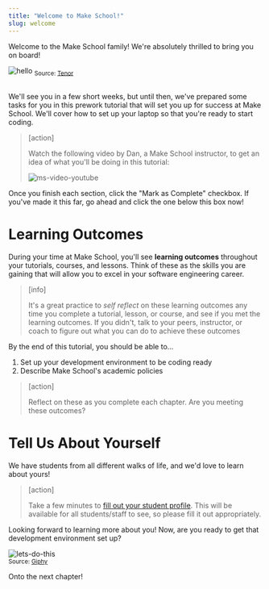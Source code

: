 ```yaml
---
title: "Welcome to Make School!"
slug: welcome
---
```


Welcome to the Make School family! We're absolutely thrilled to bring you on board!

![hello](https://media1.tenor.com/images/7579a792cffb3e35c5ae81669a8a3bb4/tenor.gif?itemid=12198352)
<sub> Source: [Tenor](https://tenor.com/view/yay-bobs-burger-excited-happiness-hello-gif-12198352) </sub><br/><br/>

We'll see you in a few short weeks, but until then, we've prepared some tasks for you in this prework tutorial that will set you up for success at Make School. We'll cover how to set up your laptop so that you're ready to start coding.

> [action]
>
> Watch the following video by Dan, a Make School instructor, to get an idea of what you'll be doing in this tutorial:
>
>![ms-video-youtube](https://www.youtube.com/watch?v=S7eSqgI0Tyk)

Once you finish each section, click the "Mark as Complete" checkbox. If you've made it this far, go ahead and click the one below this box now!

# Learning Outcomes

During your time at Make School, you'll see **learning outcomes** throughout your tutorials, courses, and lessons. Think of these as the skills you are gaining that will allow you to excel in your software engineering career.

> [info]
>
> It's a great practice to _self reflect_ on these learning outcomes any time you complete a tutorial, lesson, or course, and see if you met the learning outcomes. If you didn't, talk to your peers, instructor, or coach to figure out what you can do to achieve these outcomes

By the end of this tutorial, you should be able to...

1. Set up your development environment to be coding ready
1. Describe Make School's academic policies

> [action]
>
> Reflect on these as you complete each chapter. Are you meeting these outcomes?

# Tell Us About Yourself

We have students from all different walks of life, and we'd love to learn about yours!

> [action]
>
> Take a few minutes to [fill out your student profile](https://forms.gle/h56BE7LxgbPBLs2X9). This will be available for all students/staff to see, so please fill it out appropriately.

Looking forward to learning more about you! Now, are you ready to get that development environment set up?

![lets-do-this](https://media.giphy.com/media/Cx0JktG3wBWvu/giphy.gif)
<br/><sub> Source: [Giphy](https://media.giphy.com/media/Cx0JktG3wBWvu/giphy.gif) </sub>

Onto the next chapter!

